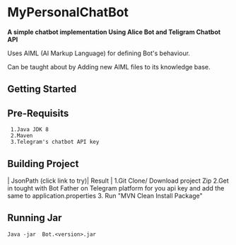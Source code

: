 MyPersonalChatBot
=====================

**A simple chatbot implementation Using Alice Bot and Teligram Chatbot API**

Uses AIML (AI Markup Language) for defining Bot's behaviour.

Can be taught about by Adding new AIML files to its knowledge base.

Getting Started
---------------
  
  Pre-Requisits 
  ---------
  
     1.Java JDK 8
     2.Maven 
     3.Telegram's chatbot API key

Building Project 
 ------------------
 | JsonPath (click link to try)| Result |
  1.Git Clone/ Download project Zip
  2.Get in tought with Bot Father on Telegram platform for you api key and add the same to application.properties
  3. Run "MVN Clean Install Package"

 
 
Running Jar 
 ---------
    Java -jar  Bot.<version>.jar
  
  
  
   


